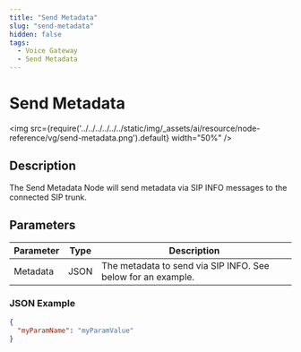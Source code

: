 ```yaml
---
title: "Send Metadata" 
slug: "send-metadata" 
hidden: false 
tags:
  - Voice Gateway
  - Send Metadata
---
```


# Send Metadata

<img src={require('../../../../../../static/img/_assets/ai/resource/node-reference/vg/send-metadata.png').default} width="50%" />

## Description

The Send Metadata Node will send metadata via SIP INFO messages to the connected SIP trunk.

## Parameters

| Parameter | Type | Description                                                   |
|-----------|------|---------------------------------------------------------------|
| Metadata  | JSON | The metadata to send via SIP INFO. See below for an example.  |

### JSON Example

```json
{
  "myParamName": "myParamValue"
}
```